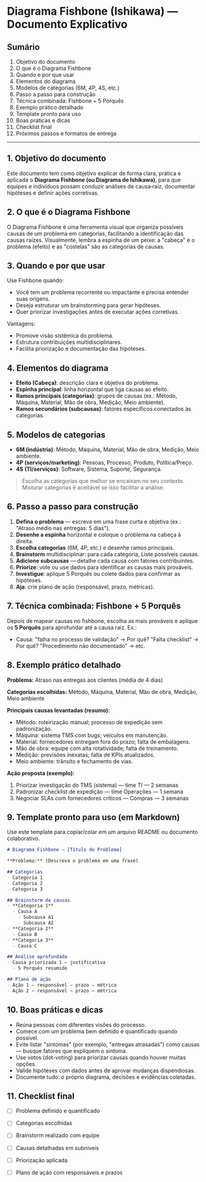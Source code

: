 # Diagrama Fishbone (Ishikawa) — Documento Explicativo

## Sumário

1. Objetivo do documento
2. O que é o Diagrama Fishbone
3. Quando e por que usar
4. Elementos do diagrama
5. Modelos de categorias (6M, 4P, 4S, etc.)
6. Passo a passo para construção
7. Técnica combinada: Fishbone + 5 Porquês
8. Exemplo prático detalhado
9. Template pronto para uso
10. Boas práticas e dicas
11. Checklist final
12. Próximos passos e formatos de entrega

---

## 1. Objetivo do documento

Este documento tem como objetivo explicar de forma clara, prática e aplicada o **Diagrama Fishbone (ou Diagrama de Ishikawa)**, para que equipes e indivíduos possam conduzir análises de causa‑raiz, documentar hipóteses e definir ações corretivas.

## 2. O que é o Diagrama Fishbone

O Diagrama Fishbone é uma ferramenta visual que organiza possíveis causas de um problema em categorias, facilitando a identificação das causas raízes. Visualmente, lembra a espinha de um peixe: a "cabeça" é o problema (efeito) e as "costelas" são as categorias de causas.

## 3. Quando e por que usar

Use Fishbone quando:

* Você tem um problema recorrente ou impactante e precisa entender suas origens.
* Deseja estruturar um brainstorming para gerar hipóteses.
* Quer priorizar investigações antes de executar ações corretivas.

Vantagens:

* Promove visão sistêmica do problema.
* Estrutura contribuições multidisciplinares.
* Facilita priorização e documentação das hipóteses.

## 4. Elementos do diagrama

* **Efeito (Cabeça)**: descrição clara e objetiva do problema.
* **Espinha principal**: linha horizontal que liga causas ao efeito.
* **Ramos principais (categorias)**: grupos de causas (ex.: Método, Máquina, Material, Mão de obra, Medição, Meio ambiente).
* **Ramos secundários (subcausas)**: fatores específicos conectados às categorias.

## 5. Modelos de categorias

* **6M (indústria)**: Método, Máquina, Material, Mão de obra, Medição, Meio ambiente.
* **4P (serviços/marketing)**: Pessoas, Processo, Produto, Política/Preço.
* **4S (TI/serviços)**: Software, Sistema, Suporte, Segurança.

> Escolha as categorias que melhor se encaixam no seu contexto. Misturar categorias é aceitável se isso facilitar a análise.

## 6. Passo a passo para construção

1. **Defina o problema** — escreva em uma frase curta e objetiva (ex.: "Atraso médio nas entregas: 5 dias").
2. **Desenhe a espinha** horizontal e coloque o problema na cabeça à direita.
3. **Escolha categorias** (6M, 4P, etc.) e desenhe ramos principais.
4. **Brainstorm** multidisciplinar: para cada categoria, Liste possíveis causas.
5. **Adicione subcausas** — detalhe cada causa com fatores contribuintes.
6. **Priorize**: vote ou use dados para identificar as causas mais prováveis.
7. **Investigue**: aplique 5 Porquês ou colete dados para confirmar as hipóteses.
8. **Aja**: crie plano de ação (responsável, prazo, métricas).

## 7. Técnica combinada: Fishbone + 5 Porquês

Depois de mapear causas no fishbone, escolha as mais prováveis e aplique os **5 Porquês** para aprofundar até a causa raiz. Ex.:

* Causa: "falha no processo de validação" → Por quê? "Falta checklist" → Por quê? "Procedimento não documentado" → etc.

## 8. Exemplo prático detalhado

**Problema:** Atraso nas entregas aos clientes (média de 4 dias)

**Categorias escolhidas:** Método, Máquina, Material, Mão de obra, Medição, Meio ambiente

**Principais causas levantadas (resumo):**

* Método: roteirização manual; processo de expedição sem padronização.
* Máquina: sistema TMS com bugs; veículos em manutenção.
* Material: fornecedores entregam fora do prazo; falta de embalagens.
* Mão de obra: equipe com alta rotatividade; falta de treinamento.
* Medição: previsões inexatas; falta de KPIs atualizados.
* Meio ambiente: trânsito e fechamento de vias.

**Ação proposta (exemplo):**

1. Priorizar investigação do TMS (sistema) — time TI — 2 semanas
2. Padronizar checklist de expedição — time Operações — 1 semana
3. Negociar SLAs com fornecedores críticos — Compras — 3 semanas

## 9. Template pronto para uso (em Markdown)

Use este template para copiar/colar em um arquivo README ou documento colaborativo.

```markdown
# Diagrama Fishbone — [Título do Problema]

**Problema:** (Descreva o problema em uma frase)

## Categorias
- Categoria 1
- Categoria 2
- Categoria 3

## Brainstorm de causas
- **Categoria 1**
  - Causa A
    - Subcausa A1
    - Subcausa A2
- **Categoria 2**
  - Causa B
- **Categoria 3**
  - Causa C

## Análise aprofundada
- Causa priorizada 1 — justificativa
  - 5 Porquês resumido

## Plano de ação
- Ação 1 — responsável — prazo — métrica
- Ação 2 — responsável — prazo — métrica
```

## 10. Boas práticas e dicas

* Reúna pessoas com diferentes visões do processo.
* Comece com um problema bem definido e quantificado quando possível.
* Evite listar "sintomas" (por exemplo, "entregas atrasadas") como causas — busque fatores que expliquem o sintoma.
* Use votos (dot-voting) para priorizar causas quando houver muitas opções.
* Valide hipóteses com dados antes de aprovar mudanças dispendiosas.
* Documente tudo: o próprio diagrama, decisões e evidências coletadas.

## 11. Checklist final

* [ ] Problema definido e quantificado
* [ ] Categorias escolhidas
* [ ] Brainstorm realizado com equipe
* [ ] Causas detalhadas em subníveis
* [ ] Priorização aplicada
* [ ] Plano de ação com responsáveis e prazos


